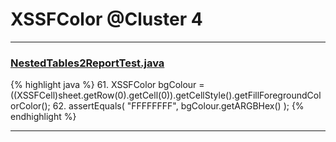 # XSSFColor @Cluster 4

***

### [NestedTables2ReportTest.java](https://searchcode.com/codesearch/view/126772640/)
{% highlight java %}
61. XSSFColor bgColour = ((XSSFCell)sheet.getRow(0).getCell(0)).getCellStyle().getFillForegroundColorColor();
62. assertEquals( "FFFFFFFF", bgColour.getARGBHex() );
{% endhighlight %}

***

